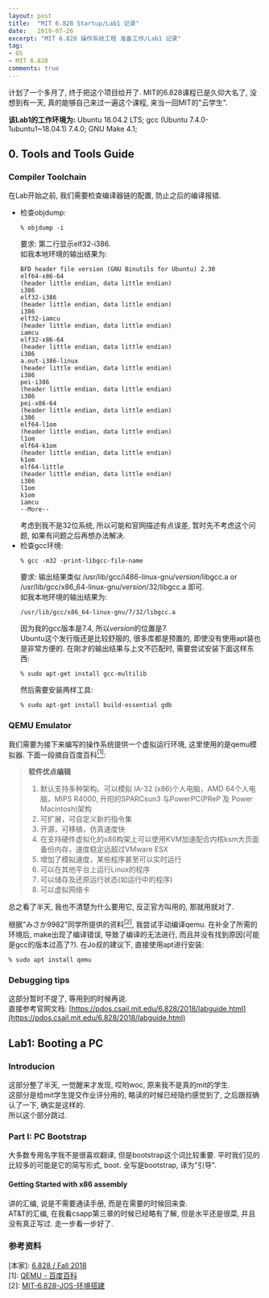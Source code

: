 ```yaml
---
layout: post
title:  "MIT 6.828 Startup/Lab1 记录"
date:   2019-07-26
excerpt: "MIT 6.828 操作系统工程 准备工作/Lab1 记录"
tag:
- OS
- MIT 6.828
comments: true
---
```


计划了一个多月了, 终于把这个项目给开了. MIT的6.828课程已是久仰大名了, 没想到有一天, 真的能够自己来过一遍这个课程, 来当一回MIT的"云学生".  

**该Lab1的工作环境为:** Ubuntu 18.04.2 LTS; gcc (Ubuntu 7.4.0-1ubuntu1~18.04.1) 7.4.0; GNU Make 4.1;   

## 0. Tools and Tools Guide  
### Compiler Toolchain
在Lab开始之前, 我们需要检查编译器链的配置, 防止之后的编译报错.  
- 检查objdump:  
    ```    
    % objdump -i
    ```  
    要求: 第二行显示elf32-i386.  
    如我本地环境的输出结果为:  
    ```  
    BFD header file version (GNU Binutils for Ubuntu) 2.30
    elf64-x86-64
    (header little endian, data little endian)
    i386
    elf32-i386
    (header little endian, data little endian)
    i386
    elf32-iamcu
    (header little endian, data little endian)
    iamcu
    elf32-x86-64
    (header little endian, data little endian)
    i386
    a.out-i386-linux
    (header little endian, data little endian)
    i386
    pei-i386
    (header little endian, data little endian)
    i386
    pei-x86-64
    (header little endian, data little endian)
    i386
    elf64-l1om
    (header little endian, data little endian)
    l1om
    elf64-k1om
    (header little endian, data little endian)
    k1om
    elf64-little
    (header little endian, data little endian)
    i386
    l1om
    k1om
    iamcu
    --More--
    ```  
    考虑到我不是32位系统, 所以可能和官网描述有点误差, 暂时先不考虑这个问题, 如果有问题之后再想办法解决.  
- 检查gcc环境:  
    ```   
    % gcc -m32 -print-libgcc-file-name
    ```  
    要求: 输出结果类似 /usr/lib/gcc/i486-linux-gnu/*version*/libgcc.a or /usr/lib/gcc/x86_64-linux-gnu/*version*/32/libgcc.a 即可.  
    如我本地环境的输出结果为:  
    ```  
    /usr/lib/gcc/x86_64-linux-gnu/7/32/libgcc.a
    ```  
    因为我的gcc版本是7.4, 所以*version*的位置是7.  
    Ubuntu这个发行版还是比较舒服的, 很多库都是预置的, 即使没有使用apt装也是非常方便的. 在刚才的输出结果与上文不匹配时, 需要尝试安装下面这样东西:  
    ```
    % sudo apt-get install gcc-multilib
    ```
    然后需要安装两样工具:  
    ```
    % sudo apt-get install build-essential gdb
    ```

### QEMU Emulator  
我们需要为接下来编写的操作系统提供一个虚拟运行环境, 这里使用的是qemu模拟器. 下面一段摘自百度百科[$^{[1]}$](#ref1):  
> **软件优点编辑**   
> 1. 默认支持多种架构。可以模拟 IA-32 (x86)个人电脑，AMD 64个人电脑，MIPS R4000, 升阳的SPARCsun3 与PowerPC(PReP 及 Power Macintosh)架构  
> 2. 可扩展，可自定义新的指令集  
> 3. 开源，可移植，仿真速度快  
> 4. 在支持硬件虚拟化的x86构架上可以使用KVM加速配合内核ksm大页面备份内存，速度稳定远超过VMware ESX  
> 5. 增加了模拟速度，某些程序甚至可以实时运行  
> 6. 可以在其他平台上运行Linux的程序  
> 7. 可以储存及还原运行状态(如运行中的程序)  
> 8. 可以虚拟网络卡 

总之看了半天, 我也不清楚为什么要用它, 反正官方叫用的, 那就用就对了.  

根据"みさか9982"同学所提供的资料[$^{[2]}$](#ref2), 我尝试手动编译qemu. 在补全了所需的环境后, make出现了编译错误, 导致了编译的无法进行, 而且并没有找到原因(可能是gcc的版本过高了?). 在Jo叔的建议下, 直接使用apt进行安装:  
```
% sudo apt install qemu
```

### Debugging tips
这部分暂时不提了, 等用到的时候再说.   
直接参考官网文档: [https://pdos.csail.mit.edu/6.828/2018/labguide.html](https://pdos.csail.mit.edu/6.828/2018/labguide.html)

## Lab1: Booting a PC  
### Introducion   
这部分整了半天, 一觉醒来才发现, 哎哟woc, 原来我不是真的mit的学生.  
这部分是给mit学生提交作业评分用的, 略读的时候已经隐约感觉到了, 之后跟叔确认了一下, 确实是这样的.  
所以这个部分跳过.  

### Part I: PC Bootstrap
大多数专用名字我不是很喜欢翻译, 但是bootstrap这个词比较重要. 平时我们见的比较多的可能是它的简写形式, boot. 全写是bootstrap, 译为"引导".   
#### Getting Started with x86 assembly
讲的汇编, 说是不需要通读手册, 而是在需要的时候回来查.   
AT&T的汇编, 在我看csapp第三章的时候已经略有了解, 但是水平还是很菜, 并且没有真正写过. 走一步看一步好了.    



### 参考资料
[本家]: [6.828 / Fall 2018](https://pdos.csail.mit.edu/6.828/2018/index.html)  
[1]: <a id="ref1">[QEMU - 百度百科](https://baike.baidu.com/item/QEMU/)</a>  
[2]: <a id="ref2">[MIT-6.828-JOS-环境搭建](https://www.cnblogs.com/gatsby123/p/9746193.html)</a>  